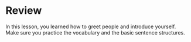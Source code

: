 
# Review

In this lesson, you learned how to greet people and introduce yourself. Make sure you practice the vocabulary and the basic sentence structures.

